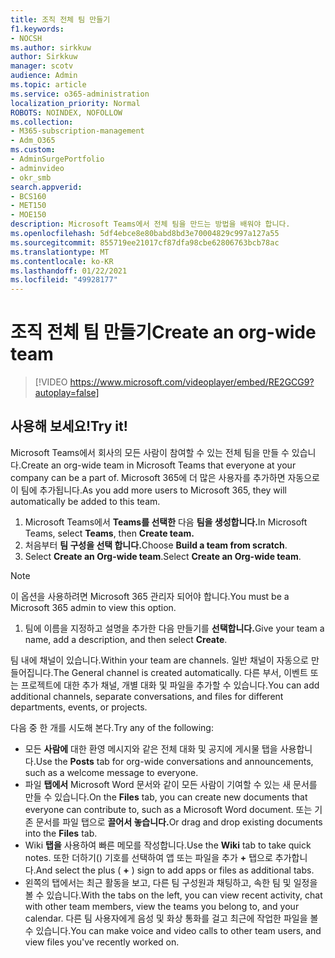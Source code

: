 ```yaml
---
title: 조직 전체 팀 만들기
f1.keywords:
- NOCSH
ms.author: sirkkuw
author: Sirkkuw
manager: scotv
audience: Admin
ms.topic: article
ms.service: o365-administration
localization_priority: Normal
ROBOTS: NOINDEX, NOFOLLOW
ms.collection:
- M365-subscription-management
- Adm_O365
ms.custom:
- AdminSurgePortfolio
- adminvideo
- okr_smb
search.appverid:
- BCS160
- MET150
- MOE150
description: Microsoft Teams에서 전체 팀을 만드는 방법을 배워야 합니다.
ms.openlocfilehash: 5df4ebce8e80babd8bd3e70004829c997a127a55
ms.sourcegitcommit: 855719ee21017cf87dfa98cbe62806763bcb78ac
ms.translationtype: MT
ms.contentlocale: ko-KR
ms.lasthandoff: 01/22/2021
ms.locfileid: "49928177"
---
```

# <a name="create-an-org-wide-team"></a><span data-ttu-id="8397b-103">조직 전체 팀 만들기</span><span class="sxs-lookup"><span data-stu-id="8397b-103">Create an org-wide team</span></span>

> [!VIDEO https://www.microsoft.com/videoplayer/embed/RE2GCG9?autoplay=false]

## <a name="try-it"></a><span data-ttu-id="8397b-104">사용해 보세요!</span><span class="sxs-lookup"><span data-stu-id="8397b-104">Try it!</span></span>

<span data-ttu-id="8397b-105">Microsoft Teams에서 회사의 모든 사람이 참여할 수 있는 전체 팀을 만들 수 있습니다.</span><span class="sxs-lookup"><span data-stu-id="8397b-105">Create an org-wide team in Microsoft Teams that everyone at your company can be a part of.</span></span> <span data-ttu-id="8397b-106">Microsoft 365에 더 많은 사용자를 추가하면 자동으로 이 팀에 추가됩니다.</span><span class="sxs-lookup"><span data-stu-id="8397b-106">As you add more users to Microsoft 365, they will automatically be added to this team.</span></span>

1. <span data-ttu-id="8397b-107">Microsoft Teams에서  **Teams를 선택한** 다음 **팀을 생성합니다.**</span><span class="sxs-lookup"><span data-stu-id="8397b-107">In Microsoft Teams, select  **Teams**, then **Create team.**</span></span>
2. <span data-ttu-id="8397b-108">처음부터 **팀 구성을 선택 합니다.**</span><span class="sxs-lookup"><span data-stu-id="8397b-108">Choose  **Build a team from scratch**.</span></span>
3. <span data-ttu-id="8397b-109">Select  **Create an Org-wide team**.</span><span class="sxs-lookup"><span data-stu-id="8397b-109">Select  **Create an Org-wide team**.</span></span>

> [!NOTE]
> <span data-ttu-id="8397b-110">이 옵션을 사용하려면 Microsoft 365 관리자 되어야 합니다.</span><span class="sxs-lookup"><span data-stu-id="8397b-110">You must be a Microsoft 365 admin to view this option.</span></span>

1. <span data-ttu-id="8397b-111">팀에 이름을 지정하고 설명을 추가한 다음 만들기를 **선택합니다.**</span><span class="sxs-lookup"><span data-stu-id="8397b-111">Give your team a name, add a description, and then select  **Create**.</span></span>

<span data-ttu-id="8397b-112">팀 내에 채널이 있습니다.</span><span class="sxs-lookup"><span data-stu-id="8397b-112">Within your team are channels.</span></span> <span data-ttu-id="8397b-113">일반 채널이 자동으로 만들어집니다.</span><span class="sxs-lookup"><span data-stu-id="8397b-113">The General channel is created automatically.</span></span> <span data-ttu-id="8397b-114">다른 부서, 이벤트 또는 프로젝트에 대한 추가 채널, 개별 대화 및 파일을 추가할 수 있습니다.</span><span class="sxs-lookup"><span data-stu-id="8397b-114">You can add additional channels, separate conversations, and files for different departments, events, or projects.</span></span>

<span data-ttu-id="8397b-115">다음 중 한 개를 시도해 본다.</span><span class="sxs-lookup"><span data-stu-id="8397b-115">Try any of the following:</span></span>

- <span data-ttu-id="8397b-116">모든  **사람에** 대한 환영 메시지와 같은 전체 대화 및 공지에 게시물 탭을 사용합니다.</span><span class="sxs-lookup"><span data-stu-id="8397b-116">Use the  **Posts** tab for org-wide conversations and announcements, such as a welcome message to everyone.</span></span>
- <span data-ttu-id="8397b-117">파일  **탭에서** Microsoft Word 문서와 같이 모든 사람이 기여할 수 있는 새 문서를 만들 수 있습니다.</span><span class="sxs-lookup"><span data-stu-id="8397b-117">On the  **Files** tab, you can create new documents that everyone can contribute to, such as a Microsoft Word document.</span></span> <span data-ttu-id="8397b-118">또는 기존 문서를 파일 탭으로 **끌어서 놓습니다.**</span><span class="sxs-lookup"><span data-stu-id="8397b-118">Or drag and drop existing documents into the  **Files** tab.</span></span>
- <span data-ttu-id="8397b-119">Wiki  **탭을** 사용하여 빠른 메모를 작성합니다.</span><span class="sxs-lookup"><span data-stu-id="8397b-119">Use the  **Wiki** tab to take quick notes.</span></span> <span data-ttu-id="8397b-120">또한 더하기() 기호를 선택하여 앱 또는 파일을 추가 **+** 탭으로 추가합니다.</span><span class="sxs-lookup"><span data-stu-id="8397b-120">And select the plus ( **+** ) sign to add apps or files as additional tabs.</span></span>
- <span data-ttu-id="8397b-121">왼쪽의 탭에서는 최근 활동을 보고, 다른 팀 구성원과 채팅하고, 속한 팀 및 일정을 볼 수 있습니다.</span><span class="sxs-lookup"><span data-stu-id="8397b-121">With the tabs on the left, you can view recent activity, chat with other team members, view the teams you belong to, and your calendar.</span></span> <span data-ttu-id="8397b-122">다른 팀 사용자에게 음성 및 화상 통화를 걸고 최근에 작업한 파일을 볼 수 있습니다.</span><span class="sxs-lookup"><span data-stu-id="8397b-122">You can make voice and video calls to other team users, and view files you've recently worked on.</span></span>